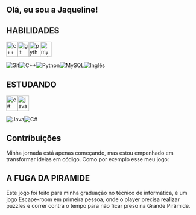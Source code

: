 ## Olá, eu sou a Jaqueline! 


## HABILIDADES
<img src="https://cdn.jsdelivr.net/gh/devicons/devicon@latest/icons/cplusplus/cplusplus-original.svg" style="width: 30px; height: 40px;" alt="c++"><img src="https://cdn.jsdelivr.net/gh/devicons/devicon@latest/icons/git/git-original.svg" style="width: 30px; height: 40px;" alt="git"><img src="https://cdn.jsdelivr.net/gh/devicons/devicon@latest/icons/python/python-original.svg" style="width: 30px; height: 40px;" alt="python"><img src="https://cdn.jsdelivr.net/gh/devicons/devicon@latest/icons/mysql/mysql-original-wordmark.svg" style="width: 30px; height: 40px;" alt="mysql" />




<img src="https://img.shields.io/badge/Git-F05032?style=for-the-badge&logo=git&logoColor=white" alt="Git"><img src="https://img.shields.io/badge/C%2B%2B-00599C?style=for-the-badge&logo=c%2B%2B&logoColor=white" alt="C++"><img src="https://img.shields.io/badge/Python-14354C?style=for-the-badge&logo=python&logoColor=white" alt="Python"><img src="https://img.shields.io/badge/MySQL-005C84?style=for-the-badge&logo=mysql&logoColor=white" alt="MySQL"><img src="https://img.shields.io/badge/Inglês-BR-blue?style=for-the-badge" alt="Inglês">

## ESTUDANDO
<img src="https://cdn.jsdelivr.net/gh/devicons/devicon@latest/icons/csharp/csharp-original.svg" style="width: 30px; height: 40px;" alt="c#"><img src="https://cdn.jsdelivr.net/gh/devicons/devicon@latest/icons/java/java-original.svg" style="width: 30px; height: 40px;" alt="java">

<img src="https://img.shields.io/badge/Java-ED8B00?style=for-the-badge&logo=openjdk&logoColor=white" alt="Java"><img src="https://img.shields.io/badge/C%23-239120?style=for-the-badge&logo=c-sharp&logoColor=white" alt="C#">


## Contribuições
Minha jornada está apenas começando, mas estou empenhado em transformar ideias em código. Como por exemplo esse meu jogo:
## A FUGA DA PIRAMIDE
Este jogo foi feito para minha graduação no técnico de informática, é um jogo Escape-room em primeira pessoa, onde o player precisa realizar puzzles e correr contra o tempo para não ficar preso na Grande Pirâmide.
